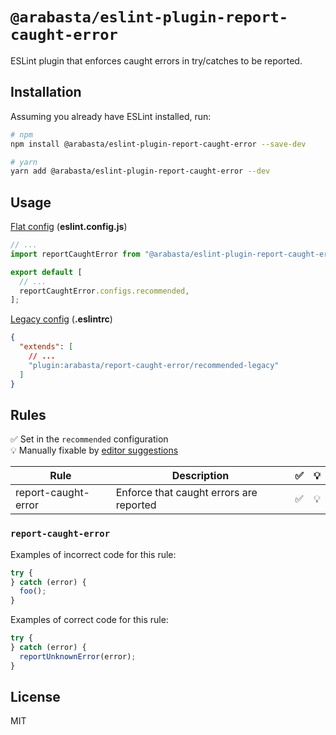 # `@arabasta/eslint-plugin-report-caught-error`

ESLint plugin that enforces caught errors in try/catches to be reported.

## Installation

Assuming you already have ESLint installed, run:

```sh
# npm
npm install @arabasta/eslint-plugin-report-caught-error --save-dev

# yarn
yarn add @arabasta/eslint-plugin-report-caught-error --dev
```

## Usage

[Flat config](https://eslint.org/docs/latest/use/configure/configuration-files)
(**eslint.config.js**)

```js
// ...
import reportCaughtError from "@arabasta/eslint-plugin-report-caught-error";

export default [
  // ...
  reportCaughtError.configs.recommended,
];
```

[Legacy config](https://eslint.org/docs/latest/use/configure/configuration-files-deprecated)
(**.eslintrc**)

```json
{
  "extends": [
    // ...
    "plugin:arabasta/report-caught-error/recommended-legacy"
  ]
}
```

## Rules

✅ Set in the `recommended` configuration\
💡 Manually fixable by [editor suggestions](https://eslint.org/docs/latest/developer-guide/working-with-rules#providing-suggestions)

| Rule                       | Description                                       | ✅ | 💡 |
| -------------------------- | ------------------------------------------------- | :-: | :-: |
| report-caught-error        | Enforce that caught errors are reported           | ✅ | 💡 |

### `report-caught-error`

Examples of incorrect code for this rule:
```js
try {
} catch (error) {
  foo();
}
```

Examples of correct code for this rule:
```js
try {
} catch (error) {
  reportUnknownError(error);
}
```

## License

MIT
